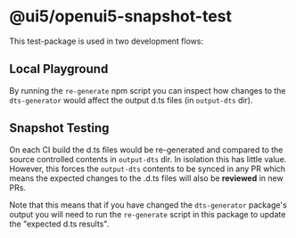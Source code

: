 # @ui5/openui5-snapshot-test

This test-package is used in two development flows:

## Local Playground

By running the `re-generate` npm script you can inspect how changes to the `dts-generator`
would affect the output d.ts files (in `output-dts` dir).

## Snapshot Testing

On each CI build the d.ts files would be re-generated and compared
to the source controlled contents in `output-dts` dir. In isolation this has little value.
However, this forces the `output-dts` contents to be synced in any PR
which means the expected changes to the .d.ts files will also be **reviewed** in new PRs.

Note that this means that if you have changed the `dts-generator` package's output
you will need to run the `re-generate` script in this package to update the "expected d.ts results".
